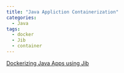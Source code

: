```yaml
---
title: "Java Appliction Containerization"
categories:
  - Java
tags:
  - docker
  - Jib
  - container
---
```



[Dockerizing Java Apps using Jib](https://www.baeldung.com/jib-dockerizing)

